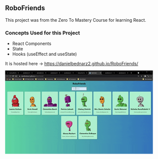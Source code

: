 ## RoboFriends
This project was from the Zero To Mastery Course for learning React.

### Concepts Used for this Project
* React Components
* State
* Hooks (useEffect and useState)

It is hosted here -> https://danielbednarz2.github.io/RoboFriends/

![Project Screenshot](/public/robofriends.gif)
